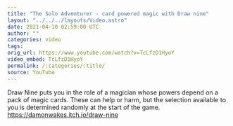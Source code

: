 ```yaml
---
title: "The Solo Adventurer - card powered magic with Draw nine"
layout: "../../../layouts/Video.astro"
date: 2021-04-10 02:59:00 UTC
author: ""
categories: video
tags: 
orig_url: https://www.youtube.com/watch?v=TcLfzD1HyoY
video_embed: TcLfzD1HyoY
permalink: /:categories/:title/
source: YouTube
---
```

Draw Nine puts you in the role of a magician whose powers depend on a pack of magic cards. These can help or harm, but the selection available to you is determined randomly at the start of the game. https://damonwakes.itch.io/draw-nine